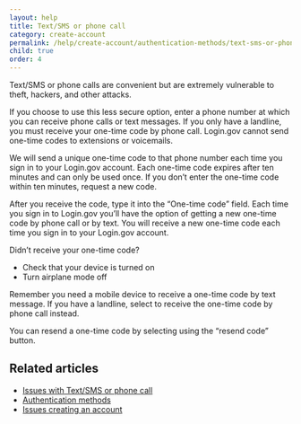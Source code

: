 ```yaml
---
layout: help
title: Text/SMS or phone call
category: create-account
permalink: /help/create-account/authentication-methods/text-sms-or-phone-call/
child: true
order: 4
---
```


Text/SMS or phone calls are convenient but are extremely vulnerable to theft, hackers, and other attacks.

If you choose to use this less secure option, enter a phone number at which you can receive phone calls or text messages. If you only have a landline, you must receive your one-time code by phone call. Login.gov cannot send one-time codes to extensions or voicemails.

We will send a unique one-time code to that phone number each time you sign in to your Login.gov account. Each one-time code expires after ten minutes and can only be used once. If you don’t enter the one-time code within ten minutes, request a new code.

After you receive the code, type it into the “One-time code” field. Each time you sign in to Login.gov you’ll have the option of getting a new one-time code by phone call or by text. You will receive a new one-time code each time you sign in to your Login.gov account.

<div id="didn-t-receive-your-one-time-code"> Didn’t receive your one-time code?</div>

* Check that your device is turned on
* Turn airplane mode off

Remember you need a mobile device to receive a one-time code by text message. If you have a landline, select to receive the one-time code by phone call instead.

You can resend a one-time code by selecting using the “resend code” button.

## Related articles

* [Issues with Text/SMS or phone call](/help/trouble-signing-in/authentication/issues-with-text-sms-phone-call/)
* [Authentication methods](/help/create-account/authentication-methods/)
* [Issues creating an account](/help/create-account/issues-creating-an-account/)
